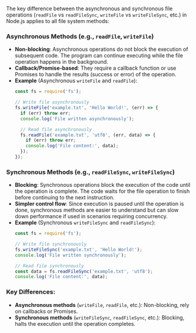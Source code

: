 The key difference between the asynchronous and synchronous file operations (`readFile` vs `readFileSync`, `writeFile` vs `writeFileSync`, etc.) in Node.js applies to all file system methods:

### Asynchronous Methods (e.g., `readFile`, `writeFile`)
- **Non-blocking**: Asynchronous operations do not block the execution of subsequent code. The program can continue executing while the file operation happens in the background.
- **Callback/Promise-based**: They require a callback function or use Promises to handle the results (success or error) of the operation.
- **Example** (Asynchronous `writeFile` and `readFile`):
  ```javascript
  const fs = require('fs');

  // Write file asynchronously
  fs.writeFile('example.txt', 'Hello World!', (err) => {
    if (err) throw err;
    console.log('File written asynchronously');

    // Read file asynchronously
    fs.readFile('example.txt', 'utf8', (err, data) => {
      if (err) throw err;
      console.log('File content:', data);
    });
  });
  ```

### Synchronous Methods (e.g., `readFileSync`, `writeFileSync`)
- **Blocking**: Synchronous operations block the execution of the code until the operation is complete. The code waits for the file operation to finish before continuing to the next instruction.
- **Simpler control flow**: Since execution is paused until the operation is done, synchronous methods are easier to understand but can slow down performance if used in scenarios requiring concurrency.
- **Example** (Synchronous `writeFileSync` and `readFileSync`):
  ```javascript
  const fs = require('fs');

  // Write file synchronously
  fs.writeFileSync('example.txt', 'Hello World!');
  console.log('File written synchronously');

  // Read file synchronously
  const data = fs.readFileSync('example.txt', 'utf8');
  console.log('File content:', data);
  ```

### Key Differences:
- **Asynchronous methods** (`writeFile`, `readFile`, etc.): Non-blocking, rely on callbacks or Promises.
- **Synchronous methods** (`writeFileSync`, `readFileSync`, etc.): Blocking, halts the execution until the operation completes.
